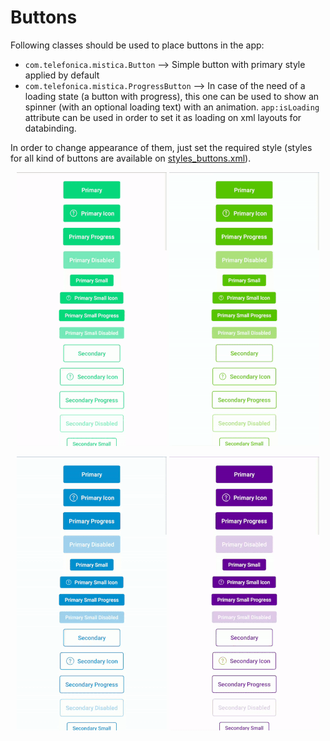 # Buttons

Following classes should be used to place buttons in the app:
* `com.telefonica.mistica.Button` --> Simple button with primary style applied by default
* `com.telefonica.mistica.ProgressButton` --> In case of the need of a loading state (a button with progress), this one can be used to show an spinner (with an optional loading text) with an animation. `app:isLoading` attribute can be used in order to set it as loading on xml layouts for databinding.

In order to change appearance of them, just set the required style (styles for all kind of buttons are available on [styles_buttons.xml](../../../../../../../../library/src/main/res/values/styles_buttons.xml)).

<p align="center">
    <img src="../../../../../../../../doc/images/buttons/buttons_tuenti.gif">
    <img src="../../../../../../../../doc/images/buttons/buttons_movistar.gif">
</p>
<p align="center">
    <img src="../../../../../../../../doc/images/buttons/buttons_o2.gif">
    <img src="../../../../../../../../doc/images/buttons/buttons_vivo.gif">
</p>

